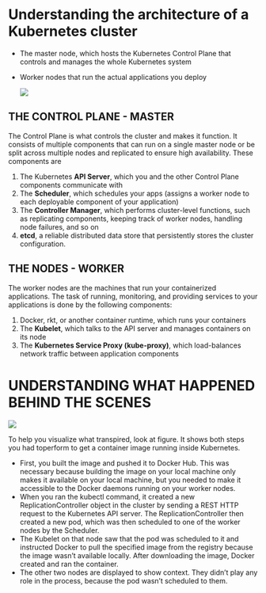 

# Understanding the architecture of a Kubernetes cluster
- The master node, which hosts the Kubernetes Control Plane that controls and manages the whole Kubernetes system
- Worker nodes that run the actual applications you deploy

  ![](https://i.loli.net/2019/05/16/5cdcc7c71a8c343699.png)

## THE CONTROL PLANE - MASTER
The Control Plane is what controls the cluster and makes it function. It consists of multiple components that can run on a single master node or be split across multiple nodes and replicated to ensure high availability. These components are
1. The Kubernetes **API Server**, which you and the other Control Plane components communicate with
2. The **Scheduler**, which schedules your apps (assigns a worker node to each deployable component of your application)
3. The **Controller Manager**, which performs cluster-level functions, such as replicating components, keeping track of worker nodes, handling node failures, and so on
4. **etcd**, a reliable distributed data store that persistently stores the cluster configuration.
## THE NODES - WORKER
The worker nodes are the machines that run your containerized applications. The task of running, monitoring, and providing services to your applications is done by the following components: 
1. Docker, rkt, or another container runtime, which runs your containers
2. The **Kubelet**, which talks to the API server and manages containers on its node
3. The **Kubernetes Service Proxy (kube-proxy)**, which load-balances network traffic between application components



# UNDERSTANDING WHAT HAPPENED BEHIND THE SCENES

![](https://i.loli.net/2019/05/16/5cdcf28883a4b99093.png)

To help you visualize what transpired, look at figure. It shows both steps you had toperform to get a container image running inside Kubernetes. 
- First, you built the image and pushed it to Docker Hub. This was necessary because building the image on your local machine only makes it available on your local machine, but you needed to make it accessible to the Docker daemons running on your worker nodes.
- When you ran the kubectl command, it created a new ReplicationController object in the cluster by sending a REST HTTP request to the Kubernetes API server. The ReplicationController then created a new pod, which was then scheduled to one of the worker nodes by the Scheduler. 
- The Kubelet on that node saw that the pod was scheduled to it and instructed Docker to pull the specified image from the registry
because the image wasn’t available locally. After downloading the image, Docker created and ran the container.
- The other two nodes are displayed to show context. They didn’t play any role in the process, because the pod wasn’t scheduled to them.
